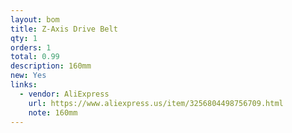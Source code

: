 ```yaml
---
layout: bom
title: Z-Axis Drive Belt
qty: 1
orders: 1
total: 0.99
description: 160mm
new: Yes
links:
  - vendor: AliExpress
    url: https://www.aliexpress.us/item/3256804498756709.html
    note: 160mm
---
```


